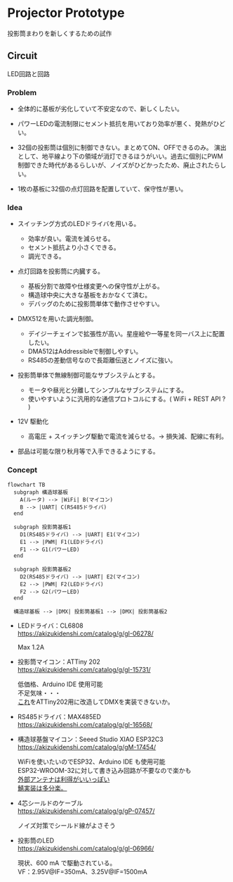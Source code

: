 # Projector Prototype

投影筒まわりを新しくするための試作

## Circuit

LED回路と回路

### Problem

- 全体的に基板が劣化していて不安定なので、新しくしたい。

- パワーLEDの電流制限にセメント抵抗を用いており効率が悪く、発熱がひどい。

- 32個の投影筒は個別に制御できない。まとめてON、OFFできるのみ。
  演出として、地平線より下の領域が消灯できるほうがいい。過去に個別にPWM制御できた時代があるらしいが、ノイズがひどかったため、廃止されたらしい。

- 1枚の基板に32個の点灯回路を配置していて、保守性が悪い。

### Idea

- スイッチング方式のLEDドライバを用いる。
  
  - 効率が良い。電流を減らせる。
  - セメント抵抗より小さくできる。
  - 調光できる。

- 点灯回路を投影筒に内臓する。

  - 基板分割で故障や仕様変更への保守性が上がる。
  - 構造球中央に大きな基板をおかなくて済む。
  - デバッグのために投影筒単体で動作させやすい。

- DMX512を用いた調光制御。
  
  - デイジーチェインで拡張性が高い。星座絵や一等星を同一バス上に配置したい。
  - DMA512はAddressibleで制御しやすい。
  - RS485の差動信号なので長距離伝送とノイズに強い。

- 投影筒単体で無線制御可能なサブシステムとする。

  - モータや昼光と分離してシンプルなサブシステムにする。
  - 使いやすいように汎用的な通信プロトコルにする。( WiFi + REST API ? )

- 12V 駆動化

  - 高電圧 + スイッチング駆動で電流を減らせる。-> 損失減、配線に有利。

- 部品は可能な限り秋月等で入手できるようにする。

### Concept

```mermaid
flowchart TB
  subgraph 構造球基板
    A(ルータ) --> |WiFi| B(マイコン)
    B --> |UART| C(RS485ドライバ)
  end

  subgraph 投影筒基板1
    D1(RS485ドライバ) --> |UART| E1(マイコン)
    E1 --> |PWM| F1(LEDドライバ)
    F1 --> G1(パワーLED)
  end

  subgraph 投影筒基板2
    D2(RS485ドライバ) --> |UART| E2(マイコン)
    E2 --> |PWM| F2(LEDドライバ)
    F2 --> G2(パワーLED)
  end

  構造球基板 --> |DMX| 投影筒基板1 --> |DMX| 投影筒基板2
```

- LEDドライバ：CL6808  
  https://akizukidenshi.com/catalog/g/gI-06278/
  
  Max 1.2A  

- 投影筒マイコン：ATTiny 202  
  https://akizukidenshi.com/catalog/g/gI-15731/

  低価格、Arduino IDE 使用可能  
  不足気味・・・  
  [これ](https://www.arduino.cc/reference/en/libraries/dmxserial/)をATTiny202用に改造してDMXを実装できないか。

- RS485ドライバ：MAX485ED  
  https://akizukidenshi.com/catalog/g/gI-16568/

- 構造球基盤マイコン：Seeed Studio XIAO ESP32C3  
  https://akizukidenshi.com/catalog/g/gM-17454/

  WiFiを使いたいのでESP32、Arduino IDE も使用可能  
  ESP32-WROOM-32に対して書き込み回路が不要なので楽かも  
  [外部アンテナは利得がいいっぽい](https://intellectualcuriosity.hatenablog.com/entry/2022/09/03/143619)  
  [鯖実装は多分楽。](https://github.com/me-no-dev/ESPAsyncWebServer)

- 4芯シールドのケーブル  
  https://akizukidenshi.com/catalog/g/gP-07457/

  ノイズ対策でシールド線がよさそう

- 投影筒のLED  
  https://akizukidenshi.com/catalog/g/gI-06966/

  現状、600 mA で駆動されている。  
  VF：2.95V@IF=350mA、3.25V@IF=1500mA
